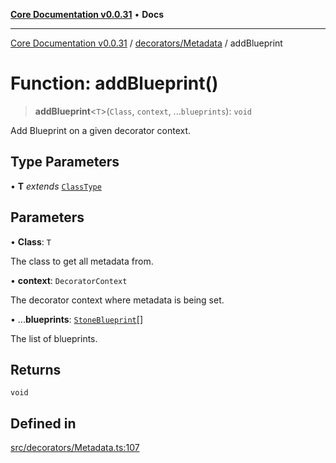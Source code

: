 [**Core Documentation v0.0.31**](../../../README.md) • **Docs**

***

[Core Documentation v0.0.31](../../../modules.md) / [decorators/Metadata](../README.md) / addBlueprint

# Function: addBlueprint()

> **addBlueprint**\<`T`\>(`Class`, `context`, ...`blueprints`): `void`

Add Blueprint on a given decorator context.

## Type Parameters

• **T** *extends* [`ClassType`](../../../definitions/type-aliases/ClassType.md)

## Parameters

• **Class**: `T`

The class to get all metadata from.

• **context**: `DecoratorContext`

The decorator context where metadata is being set.

• ...**blueprints**: [`StoneBlueprint`](../../../options/StoneBlueprint/interfaces/StoneBlueprint.md)[]

The list of blueprints.

## Returns

`void`

## Defined in

[src/decorators/Metadata.ts:107](https://github.com/stonemjs/core/blob/c4dbb69a8c86aa6134b62f7d9cac7dabb444c749/src/decorators/Metadata.ts#L107)
